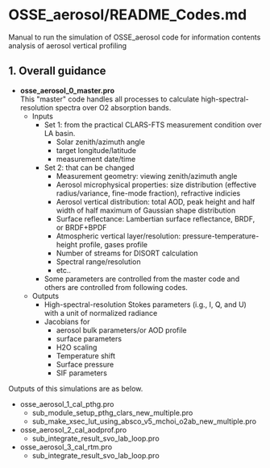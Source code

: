 # OSSE_aerosol/README_Codes.md

Manual to run the simulation of OSSE_aerosol code for information contents analysis of aerosol vertical profiling

## 1. Overall guidance  
  
- **osse_aerosol_0_master.pro**  
This "master" code handles all processes to calculate high-spectral-resolution spectra over O2 absorption bands. 
  - Inputs
    - Set 1: from the practical CLARS-FTS measurement condition over LA basin.  
      - Solar zenith/azimuth angle
      - target longitude/latitude
      - measurement date/time
    - Set 2: that can be changed  
      - Measurement geometry: viewing zenith/azimuth angle
      - Aerosol microphysical properties: size distribution (effective radius/variance, fine-mode fraction), refractive indicies
      - Aerosol vertical distribution: total AOD, peak height and half width of half maximum of Gaussian shape distribution
      - Surface reflectance: Lambertian surface reflectance, BRDF, or BRDF+BPDF
      - Atmospheric vertical layer/resolution: pressure-temperature-height profile, gases profile
      - Number of streams for DISORT calculation 
      - Spectral range/resolution
      - etc..  
    - Some parameters are controlled from the master code and others are controlled from following codes.
  - Outputs
    - High-spectral-resolution Stokes parameters (i.g., I, Q, and U) with a unit of normalized radiance
    - Jacobians for 
      - aerosol bulk parameters/or AOD profile
      - surface parameters
      - H2O scaling
      - Temperature shift
      - Surface pressure
      - SIF parameters
    
    
Outputs of this simulations are as below.

  - osse_aerosol_1_cal_pthg.pro
    - sub_module_setup_pthg_clars_new_multiple.pro
    - sub_make_xsec_lut_using_absco_v5_mchoi_o2ab_new_multiple.pro
  - osse_aerosol_2_cal_aodprof.pro
    - sub_integrate_result_svo_lab_loop.pro
  - osse_aerosol_3_cal_rtm.pro
    - sub_integrate_result_svo_lab_loop.pro  
    
  

